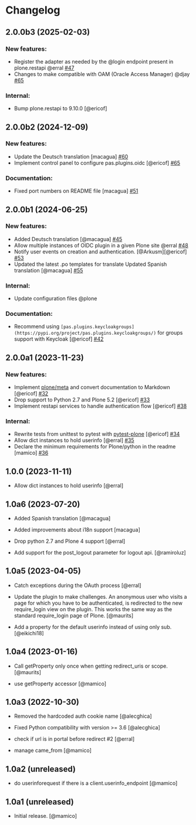 # Changelog

<!--
   You should *NOT* be adding new change log entries to this file.
   You should create a file in the news directory instead.
   For helpful instructions, please see:
   https://github.com/plone/plone.releaser/blob/master/ADD-A-NEWS-ITEM.rst
-->

<!-- towncrier release notes start -->

## 2.0.0b3 (2025-02-03)


### New features:

- Register the adapter as needed by the @login endpoint present in plone.restapi @erral [#47](https://github.com/collective/pas.plugins.oidc/issues/47)
- Changes to make compatible with OAM (Oracle Access Manager) @djay [#65](https://github.com/collective/pas.plugins.oidc/pull/64)


### Internal:

- Bump plone.restapi to 9.10.0 [@ericof]


## 2.0.0b2 (2024-12-09)


### New features:

- Update the Deutsch translation [macagua] [#60](https://github.com/collective/pas.plugins.oidc/issues/60)
- Implement control panel to configure pas.plugins.oidc [@ericof] [#65](https://github.com/collective/pas.plugins.oidc/issues/65)


### Documentation:

- Fixed port numbers on README file [macagua] [#51](https://github.com/collective/pas.plugins.oidc/issues/51)


## 2.0.0b1 (2024-06-25)


### New features:

- Added Deutsch translation
  [@macagua] [#45](https://github.com/collective/pas.plugins.oidc/issues/45)
- Allow multiple instances of OIDC plugin in a given Plone site @erral [#48](https://github.com/collective/pas.plugins.oidc/issues/48)
- Notify user events on creation and authentication. [@Arkusm][@ericof] [#53](https://github.com/collective/pas.plugins.oidc/issues/53)
- Updated the latest .po templates for translate
  Updated Spanish translation
  [@macagua] [#55](https://github.com/collective/pas.plugins.oidc/issues/55)


### Internal:

- Update configuration files @plone 


### Documentation:

- Recommend using `[pas.plugins.keycloakgroups](https://pypi.org/project/pas.plugins.keycloakgroups/)` for groups support with Keycloak [@ericof] [#42](https://github.com/collective/pas.plugins.oidc/issues/42)


## 2.0.0a1 (2023-11-23)


### New features:

- Implement [plone/meta](https://github.com/plone/meta) and convert documentation to Markdown [@ericof] [#32](https://github.com/collective/pas.plugins.oidc/issues/32)
- Drop support to Python 2.7 and Plone 5.2 [@ericof] [#33](https://github.com/collective/pas.plugins.oidc/issues/33)
- Implement restapi services to handle authentication flow [@ericof] [#38](https://github.com/collective/pas.plugins.oidc/issues/38)


### Internal:

- Rewrite tests from unittest to pytest with [pytest-plone](https://pypi.org/project/pytest-plone/) [@ericof] [#34](https://github.com/collective/pas.plugins.oidc/issues/34)
- Allow dict instances to hold userinfo [@erral] [#35](https://github.com/collective/pas.plugins.oidc/issues/35)
- Declare the minimum requirements for Plone/python in the readme [mamico] [#36](https://github.com/collective/pas.plugins.oidc/issues/36)


## 1.0.0 (2023-11-11)

- Allow dict instances to hold userinfo [@erral]

## 1.0a6 (2023-07-20)

- Added Spanish translation [@macagua]

- Added improvements about i18n support [macagua]

- Drop python 2.7 and Plone 4 support [@erral]

- Add support for the post_logout parameter for logout api. [@ramiroluz]


## 1.0a5 (2023-04-05)

- Catch exceptions during the OAuth process [@erral]

- Update the plugin to make challenges.
  An anonymous user who visits a page for which you have to be authenticated,
  is redirected to the new require_login view on the plugin.
  This works the same way as the standard require_login page of Plone.
  [@maurits]

- Add a property for the default userinfo instead of using only sub. [@eikichi18]


## 1.0a4 (2023-01-16)

- Call getProperty only once when getting redirect_uris or scope. [@maurits]

- use getProperty accessor [@mamico]


## 1.0a3 (2022-10-30)

- Removed the hardcoded auth cookie name [@alecghica]

- Fixed Python compatibility with version >= 3.6 [@alecghica]

- check if url is in portal before redirect #2 [@erral]

- manage came_from [@mamico]

## 1.0a2 (unreleased)

- do userinforequest if there is a client.userinfo_endpoint [@mamico]

## 1.0a1 (unreleased)

- Initial release. [@mamico]
